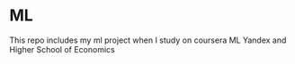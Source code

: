 # ML
This repo includes my ml project when I study on coursera ML Yandex and Higher School of Economics
